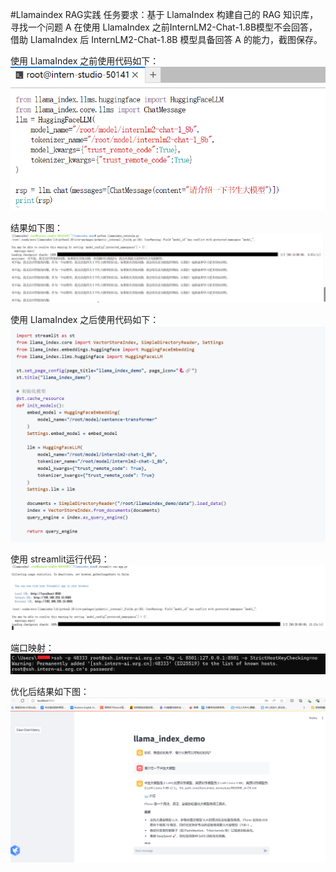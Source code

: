 #Llamaindex RAG实践
任务要求：基于 LlamaIndex 构建自己的 RAG 知识库，寻找一个问题 A 在使用 LlamaIndex 之前InternLM2-Chat-1.8B模型不会回答，借助 LlamaIndex 后 InternLM2-Chat-1.8B 模型具备回答 A 的能力，截图保存。

使用 LlamaIndex 之前使用代码如下：</br>
<img src="img/1.png" /></br>

结果如下图：</br>
<img src="img/2.png" /></br>

使用 LlamaIndex 之后使用代码如下：</br>
<img src="img/3.png" /></br>

使用 streamlit运行代码：</br>
<img src="img/4.png" /></br>

端口映射：</br>
<img src="img/5.png" /></br>

优化后结果如下图：</br>
<img src="img/6.png" /></br>


